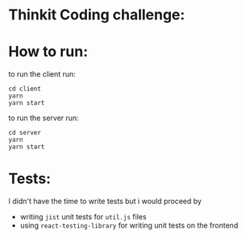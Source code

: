 # Thinkit Coding challenge:

# How to run:
to run the client run:
```
cd client
yarn
yarn start
```
to run the server run:
```
cd server
yarn
yarn start
```


# Tests:
I didn't have the time to write tests but i would proceed by
- writing `jist` unit tests for `util.js` files
- using `react-testing-library` for writing unit tests on the frontend

